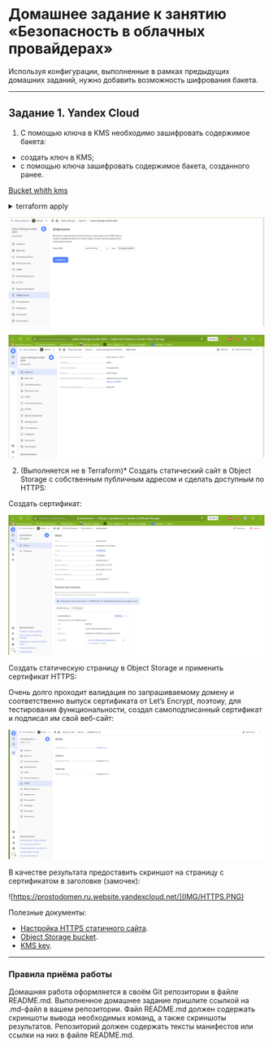 # Домашнее задание к занятию «Безопасность в облачных провайдерах»  

Используя конфигурации, выполненные в рамках предыдущих домашних заданий, нужно добавить возможность шифрования бакета.

---
## Задание 1. Yandex Cloud   

1. С помощью ключа в KMS необходимо зашифровать содержимое бакета:

 - создать ключ в KMS;
 - с помощью ключа зашифровать содержимое бакета, созданного ранее.

 [Bucket whith kms](main/bucket.tf)

<details>
<summary>terraform apply</summary>

```shell
terraform apply -auto-approve

Terraform used the selected providers to generate the following execution plan. Resource actions are indicated with the following symbols:
  + create

Terraform will perform the following actions:

  # yandex_iam_service_account.bucket-sa will be created
  + resource "yandex_iam_service_account" "bucket-sa" {
      + created_at  = (known after apply)
      + description = "service account for bucket"
      + folder_id   = (known after apply)
      + id          = (known after apply)
      + name        = "bucket-sa"
    }

  # yandex_iam_service_account_static_access_key.sa-static-key will be created
  + resource "yandex_iam_service_account_static_access_key" "sa-static-key" {
      + access_key           = (known after apply)
      + created_at           = (known after apply)
      + description          = "static access key for object storage"
      + encrypted_secret_key = (known after apply)
      + id                   = (known after apply)
      + key_fingerprint      = (known after apply)
      + secret_key           = (sensitive value)
      + service_account_id   = (known after apply)
    }

  # yandex_kms_symmetric_key.key-bucket will be created
  + resource "yandex_kms_symmetric_key" "key-bucket" {
      + created_at          = (known after apply)
      + default_algorithm   = "AES_128"
      + deletion_protection = false
      + description         = "description for key"
      + folder_id           = "b1g7uad4bpp6ioe1fc7h"
      + id                  = (known after apply)
      + name                = "symetric-key"
      + rotated_at          = (known after apply)
      + rotation_period     = "8760h"
      + status              = (known after apply)
    }

  # yandex_resourcemanager_folder_iam_member.bucket-admin will be created
  + resource "yandex_resourcemanager_folder_iam_member" "bucket-admin" {
      + folder_id = "b1g7uad4bpp6ioe1fc7h"
      + id        = (known after apply)
      + member    = (known after apply)
      + role      = "storage.admin"
    }

  # yandex_storage_bucket.vp-bucket will be created
  + resource "yandex_storage_bucket" "vp-bucket" {
      + access_key            = (known after apply)
      + acl                   = "public-read"
      + bucket                = "sasha-netology-bucket-2024"
      + bucket_domain_name    = (known after apply)
      + default_storage_class = (known after apply)
      + folder_id             = (known after apply)
      + force_destroy         = false
      + id                    = (known after apply)
      + secret_key            = (sensitive value)
      + website_domain        = (known after apply)
      + website_endpoint      = (known after apply)

      + anonymous_access_flags {
          + list = true
          + read = true
        }

      + server_side_encryption_configuration {
          + rule {
              + apply_server_side_encryption_by_default {
                  + kms_master_key_id = (known after apply)
                  + sse_algorithm     = "aws:kms"
                }
            }
        }

      + website {
          + index_document = "index.html"
        }
    }

  # yandex_vpc_network.netology-network will be created
  + resource "yandex_vpc_network" "netology-network" {
      + created_at                = (known after apply)
      + default_security_group_id = (known after apply)
      + folder_id                 = (known after apply)
      + id                        = (known after apply)
      + labels                    = (known after apply)
      + name                      = "develop"
      + subnet_ids                = (known after apply)
    }

  # yandex_vpc_subnet.public will be created
  + resource "yandex_vpc_subnet" "public" {
      + created_at     = (known after apply)
      + folder_id      = (known after apply)
      + id             = (known after apply)
      + labels         = (known after apply)
      + name           = "public-subnet"
      + network_id     = (known after apply)
      + v4_cidr_blocks = [
          + "192.168.10.0/24",
        ]
      + v6_cidr_blocks = (known after apply)
      + zone           = "ru-central1-a"
    }

Plan: 7 to add, 0 to change, 0 to destroy.
yandex_kms_symmetric_key.key-bucket: Creating...
yandex_vpc_network.netology-network: Creating...
yandex_iam_service_account.bucket-sa: Creating...
yandex_kms_symmetric_key.key-bucket: Creation complete after 0s [id=abjebnavmrg1cn1scgiq]
yandex_iam_service_account.bucket-sa: Creation complete after 2s [id=ajefs9upi3unbi7sj135]
yandex_resourcemanager_folder_iam_member.bucket-admin: Creating...
yandex_iam_service_account_static_access_key.sa-static-key: Creating...
yandex_vpc_network.netology-network: Creation complete after 3s [id=enptio4u0scfei3p8v19]
yandex_vpc_subnet.public: Creating...
yandex_iam_service_account_static_access_key.sa-static-key: Creation complete after 1s [id=ajehemvn825i65gei2s5]
yandex_storage_bucket.vp-bucket: Creating...
yandex_vpc_subnet.public: Creation complete after 1s [id=e9b42cl0220rt86m74jm]
yandex_resourcemanager_folder_iam_member.bucket-admin: Creation complete after 3s [id=b1g7uad4bpp6ioe1fc7h/storage.admin/serviceAccount:ajefs9upi3unbi7sj135]
yandex_storage_bucket.vp-bucket: Still creating... [10s elapsed]
yandex_storage_bucket.vp-bucket: Creation complete after 15s [id=sasha-netology-bucket-2024]
```


</details>

![Bucket KMS](<IMG/Bucket whith kms.PNG>)

![Шифрование данных](<IMG/indexhtml kms.PNG>)


2. (Выполняется не в Terraform)* Создать статический сайт в Object Storage c собственным публичным адресом и сделать доступным по HTTPS:

Создать сертификат:

![Let’s Encrypt](IMG/сертификат.PNG)

Создать статическую страницу в Object Storage и применить сертификат HTTPS:

Очень долго проходит валидация по запрашиваемому домену и соответственно выпуск сертификата от Let’s Encrypt, поэтоиу, для тестирования функциональности, создал самоподписанный сертификат и подписал им свой веб-сайт:

![Самоподписанный сертификат](<IMG/самоподписанный HTTPS.PNG>)

В качестве результата предоставить скриншот на страницу с сертификатом в заголовке (замочек):

![https://prostodomen.ru.website.yandexcloud.net/](IMG/HTTPS.PNG)

Полезные документы:

- [Настройка HTTPS статичного сайта](https://cloud.yandex.ru/docs/storage/operations/hosting/certificate).
- [Object Storage bucket](https://registry.terraform.io/providers/yandex-cloud/yandex/latest/docs/resources/storage_bucket).
- [KMS key](https://registry.terraform.io/providers/yandex-cloud/yandex/latest/docs/resources/kms_symmetric_key).

--- 


### Правила приёма работы

Домашняя работа оформляется в своём Git репозитории в файле README.md. Выполненное домашнее задание пришлите ссылкой на .md-файл в вашем репозитории.
Файл README.md должен содержать скриншоты вывода необходимых команд, а также скриншоты результатов.
Репозиторий должен содержать тексты манифестов или ссылки на них в файле README.md.
